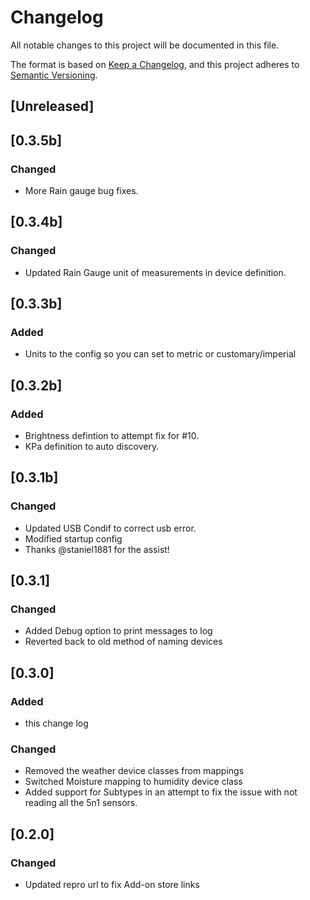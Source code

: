 # Changelog
All notable changes to this project will be documented in this file.

The format is based on [Keep a Changelog](https://keepachangelog.com/en/1.0.0/),
and this project adheres to [Semantic Versioning](https://semver.org/spec/v2.0.0.html).

## [Unreleased]

## [0.3.5b]
### Changed
- More Rain gauge bug fixes. 

## [0.3.4b]
### Changed
- Updated Rain Gauge unit of measurements in device definition.

## [0.3.3b]
### Added
- Units to the config so you can set to metric or customary/imperial  

## [0.3.2b]
### Added
- Brightness defintion to attempt fix for #10. 
- KPa definition to auto discovery. 

## [0.3.1b]
### Changed
- Updated USB Condif to correct usb error. 
- Modified startup config
- Thanks @staniel1881 for the assist!

## [0.3.1]
### Changed
- Added Debug option to print messages to log
- Reverted back to old method of naming devices

## [0.3.0]
### Added
- this change log
### Changed
- Removed the weather device classes from mappings
- Switched Moisture mapping to humidity device class
- Added support for Subtypes in an attempt to fix the issue with not reading all the 5n1 sensors. 


## [0.2.0]
### Changed
- Updated repro url to fix Add-on store links
